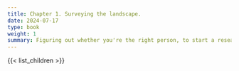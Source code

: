 ```yaml
---
title: Chapter 1. Surveying the landscape.
date: 2024-07-17
type: book
weight: 1
summary: Figuring out whether you're the right person, to start a research centre, and why now.
---
```


{{< list_children >}}
